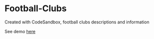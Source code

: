 # Football-Clubs

Created with CodeSandbox, football clubs descriptions and information

See demo <a href="https://kk1k5.csb.app/" target="_blank">here</a>
